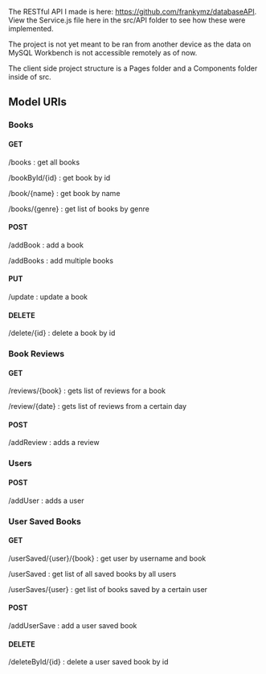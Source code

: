 The RESTful API I made is here: https://github.com/frankymz/databaseAPI. View the Service.js file here in the src/API folder to see how these were implemented. 

The project is not yet meant to be ran from another device as the data on MySQL Workbench is not accessible remotely as of now.

The client side project structure is a Pages folder and a Components folder inside of src.


## Model URIs

### Books

#### GET 

/books : get all books

/bookById/{id} : get book by id

/book/{name} : get book by name

/books/{genre} : get list of books by genre

#### POST

/addBook : add a book

/addBooks : add multiple books

#### PUT

/update : update a book

#### DELETE

/delete/{id} : delete a book by id

### Book Reviews

#### GET

/reviews/{book} :  gets list of reviews for a book

/review/{date} : gets list of reviews from a certain day

#### POST

/addReview : adds a review 

### Users

#### POST

/addUser : adds a user

### User Saved Books

#### GET

/userSaved/{user}/{book} : get user by username and book

/userSaved : get list of all saved books by all users

/userSaves/{user} : get list of books saved by a certain user

#### POST

/addUserSave : add a user saved book

#### DELETE

/deleteById/{id} : delete a user saved book by id


